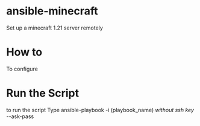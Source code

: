 # ansible-minecraft
Set up a minecraft 1.21 server remotely

# How to 

To configure

# Run the Script

 to run the script Type ansible-playbook -i (playbook_name) *without ssh key* --ask-pass
